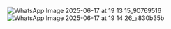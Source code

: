 ![WhatsApp Image 2025-06-17 at 19 13 15_90769516](https://github.com/user-attachments/assets/d4e67905-1910-4e1c-b336-5e75efa65717)
![WhatsApp Image 2025-06-17 at 19 14 26_a830b35b](https://github.com/user-attachments/assets/93cf99de-d715-43b9-9a04-1d22e1b67a04)

